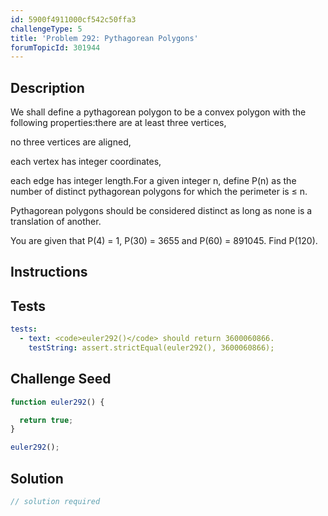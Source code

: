 ```yaml
---
id: 5900f4911000cf542c50ffa3
challengeType: 5
title: 'Problem 292: Pythagorean Polygons'
forumTopicId: 301944
---
```


## Description

<section id='description'>

We shall define a pythagorean polygon to be a convex polygon with the following properties:there are at least three vertices,

no three vertices are aligned,

each vertex has integer coordinates,

each edge has integer length.For a given integer n, define P(n) as the number of distinct pythagorean polygons for which the perimeter is ≤ n.

Pythagorean polygons should be considered distinct as long as none is a translation of another.

You are given that P(4) = 1, P(30) = 3655 and P(60) = 891045. Find P(120).

</section>

## Instructions

<section id='instructions'>

</section>

## Tests

<section id='tests'>

```yml
tests:
  - text: <code>euler292()</code> should return 3600060866.
    testString: assert.strictEqual(euler292(), 3600060866);

```

</section>

## Challenge Seed

<section id='challengeSeed'>

<div id='js-seed'>

```js
function euler292() {

  return true;
}

euler292();
```

</div>

</section>

## Solution

<section id='solution'>

```js
// solution required
```

</section>
